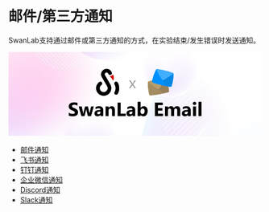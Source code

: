 # 邮件/第三方通知

SwanLab支持通过邮件或第三方通知的方式，在实验结束/发生错误时发送通知。

![](../../plugin/notification-email/logo.jpg)

- [邮件通知](/plugin/notification-email.md)
- [飞书通知](/plugin/notification-lark.md)
- [钉钉通知](/plugin/notification-dingtalk.md)
- [企业微信通知](/plugin/notification-wxwork.md)
- [Discord通知](/plugin/notification-discord.md)
- [Slack通知](/plugin/notification-slack.md)